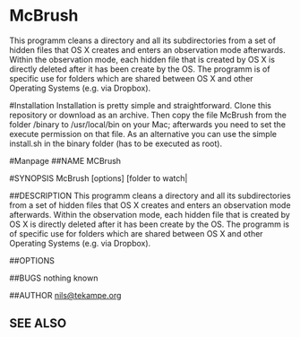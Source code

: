 # McBrush
This programm cleans a directory and all its subdirectories from a set of hidden files that OS X creates and enters an observation mode afterwards. Within the observation mode, each hidden file that is created by OS X is directly deleted after it has been create by the OS.
The programm is of specific use for folders which are shared between OS X and other Operating Systems (e.g. via Dropbox).

#Installation
Installation is pretty simple and straightforward. Clone this repository or download as an archive. Then copy the file McBrush from the folder /binary to /usr/local/bin on your Mac; afterwards you need to set the execute permission on that file. As an alternative you can use the simple install.sh in the binary folder (has to be executed as root).

#Manpage 
##NAME
MCBrush 

#SYNOPSIS
McBrush [options] [folder to watch|

##DESCRIPTION
This programm cleans a directory and all its subdirectories from a set of hidden files that OS X creates and enters an observation mode afterwards. Within the observation mode, each hidden file that is created by OS X is directly deleted after it has been create by the OS.
The programm is of specific use for folders which are shared between OS X and other Operating Systems (e.g. via Dropbox).

##OPTIONS

##BUGS
nothing known 

##AUTHOR
nils@tekampe.org

SEE ALSO
-

